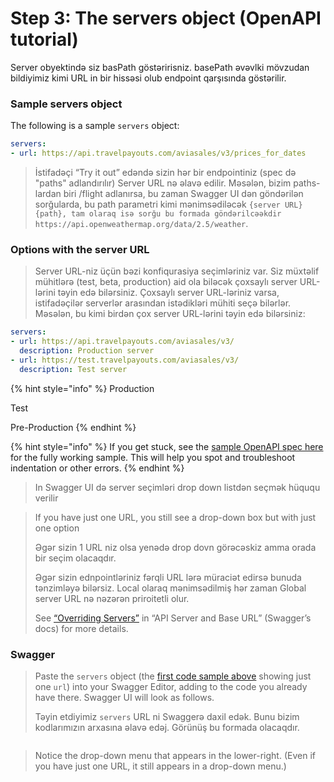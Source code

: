 # Step 3: The servers object (OpenAPI tutorial)

Server obyektində siz basPath göstəririsniz. basePath əvəvlki mövzudan bildiyimiz kimi URL in bir hissəsi olub endpoint qarşısında göstərilir.&#x20;

### Sample servers object <a href="#sample_servers_object" id="sample_servers_object"></a>

The following is a sample `servers` object:

```yaml
servers:
- url: https://api.travelpayouts.com/aviasales/v3/prices_for_dates
```

> İstifadəçi “Try it out” edəndə sizin hər bir endpointiniz (spec də "paths" adlandırılır) Server URL nə əlavə edilir. Məsələn, bizim paths-lardan biri /flight adlanırsa, bu zaman Swagger UI dən göndərilən sorğularda, bu path parametri kimi mənimsədiləcək `{server URL}{path}, tam olaraq isə sorğu bu formada göndərilcəəkdir https://api.openweathermap.org/data/2.5/weather`.

### Options with the server URL <a href="#options-with-the-server-url" id="options-with-the-server-url"></a>

> Server URL-niz üçün bəzi konfiqurasiya seçimləriniz var. Siz müxtəlif mühitlərə (test, beta, production) aid ola biləcək çoxsaylı server URL-lərini təyin edə bilərsiniz. Çoxsaylı server URL-ləriniz varsa, istifadəçilər serverlər arasından istədikləri mühiti seçə bilərlər. Məsələn, bu kimi birdən çox server URL-lərini təyin edə bilərsiniz:

```yaml
servers:
- url: https://api.travelpayouts.com/aviasales/v3/
  description: Production server
- url: https://test.travelpayouts.com/aviasales/v3/
  description: Test server
```

{% hint style="info" %}
Production

Test

Pre-Production
{% endhint %}

{% hint style="info" %}
If you get stuck, see the [sample OpenAPI spec here](https://idratherbewriting.com/learnapidoc/docs/openapi\_spec\_and\_generated\_ref\_docs/openapi\_openweathermap.yml) for the fully working sample. This will help you spot and troubleshoot indentation or other errors.
{% endhint %}

> In Swagger UI də server seçimləri drop down listdən seçmək hüququ verilir&#x20;

> If you have just one URL, you still see a drop-down box but with just one option
>
> Əgər sizin 1 URL niz olsa yenədə drop dovn görəcəskiz amma orada bir seçim olacaqdır.
>
> Əgər sizin ednpointləriniz fərqli URL lərə müraciət edirsə bunuda tənzimləyə bilərsiz. Local olaraq mənimsədilmiş hər zaman Global server URL nə nəzərən priroitetli olur.
>
> See [“Overriding Servers”](https://swagger.io/docs/specification/api-host-and-base-path/) in “API Server and Base URL” (Swagger’s docs) for more details.

### Swagger <a href="#swagger" id="swagger"></a>

> Paste the `servers` object (the [first code sample above](https://idratherbewriting.com/learnapidoc/pubapis\_openapi\_step3\_servers\_object.html#sample\_servers\_object) showing just one `url`) into your Swagger Editor, adding to the code you already have there. Swagger UI will look as follows.
>
> Təyin etdiyimiz `servers` URL ni Swaggerə daxil edək. Bunu bizim kodlarımızın arxasına əlavə edəj. Görünüş bu formada olacaqdır.

<figure><img src="https://lh4.googleusercontent.com/TJstZ-fZyj82byGYdpTigD9ccRV98sEhF70Axaf8bNkWEvSMiPkrjC38af3svT7Av9huramPGDRYiokzQvG5i5oaU5NPLLSMrw0Tuhw3FRXsUYM2ZGAsN5lZ3UWJTMlziPvpwNKnkaFpsywKdUuLmGqO7_h-LaCuhq-RLiMPJXNkTNeppTRpmmFuge-4CH4" alt=""><figcaption></figcaption></figure>

> Notice the drop-down menu that appears in the lower-right. (Even if you have just one URL, it still appears in a drop-down menu.)
